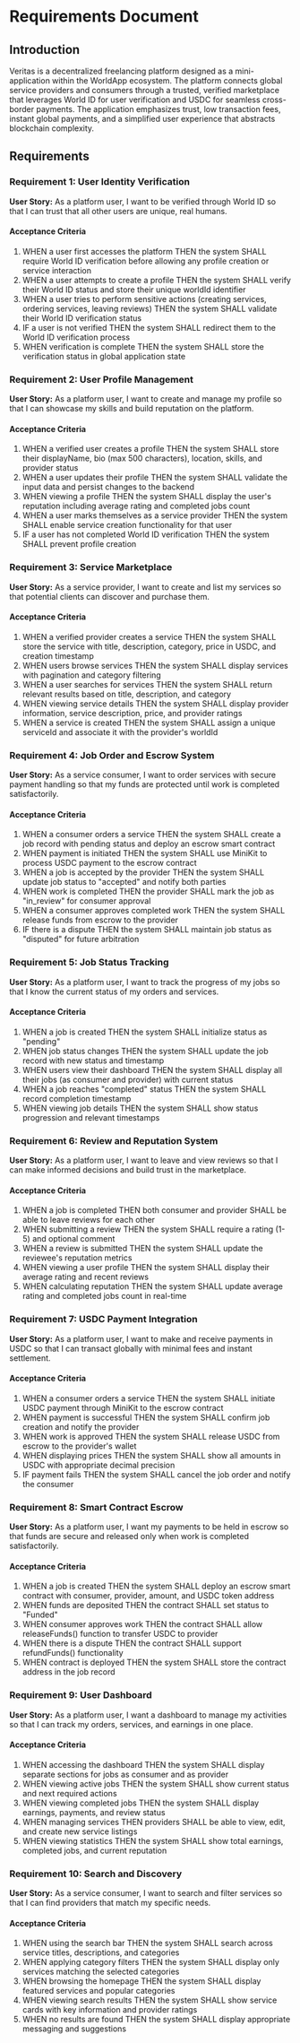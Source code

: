 # Requirements Document

## Introduction

Veritas is a decentralized freelancing platform designed as a mini-application within the WorldApp ecosystem. The platform connects global service providers and consumers through a trusted, verified marketplace that leverages World ID for user verification and USDC for seamless cross-border payments. The application emphasizes trust, low transaction fees, instant global payments, and a simplified user experience that abstracts blockchain complexity.

## Requirements

### Requirement 1: User Identity Verification

**User Story:** As a platform user, I want to be verified through World ID so that I can trust that all other users are unique, real humans.

#### Acceptance Criteria

1. WHEN a user first accesses the platform THEN the system SHALL require World ID verification before allowing any profile creation or service interaction
2. WHEN a user attempts to create a profile THEN the system SHALL verify their World ID status and store their unique worldId identifier
3. WHEN a user tries to perform sensitive actions (creating services, ordering services, leaving reviews) THEN the system SHALL validate their World ID verification status
4. IF a user is not verified THEN the system SHALL redirect them to the World ID verification process
5. WHEN verification is complete THEN the system SHALL store the verification status in global application state

### Requirement 2: User Profile Management

**User Story:** As a platform user, I want to create and manage my profile so that I can showcase my skills and build reputation on the platform.

#### Acceptance Criteria

1. WHEN a verified user creates a profile THEN the system SHALL store their displayName, bio (max 500 characters), location, skills, and provider status
2. WHEN a user updates their profile THEN the system SHALL validate the input data and persist changes to the backend
3. WHEN viewing a profile THEN the system SHALL display the user's reputation including average rating and completed jobs count
4. WHEN a user marks themselves as a service provider THEN the system SHALL enable service creation functionality for that user
5. IF a user has not completed World ID verification THEN the system SHALL prevent profile creation

### Requirement 3: Service Marketplace

**User Story:** As a service provider, I want to create and list my services so that potential clients can discover and purchase them.

#### Acceptance Criteria

1. WHEN a verified provider creates a service THEN the system SHALL store the service with title, description, category, price in USDC, and creation timestamp
2. WHEN users browse services THEN the system SHALL display services with pagination and category filtering
3. WHEN a user searches for services THEN the system SHALL return relevant results based on title, description, and category
4. WHEN viewing service details THEN the system SHALL display provider information, service description, price, and provider ratings
5. WHEN a service is created THEN the system SHALL assign a unique serviceId and associate it with the provider's worldId

### Requirement 4: Job Order and Escrow System

**User Story:** As a service consumer, I want to order services with secure payment handling so that my funds are protected until work is completed satisfactorily.

#### Acceptance Criteria

1. WHEN a consumer orders a service THEN the system SHALL create a job record with pending status and deploy an escrow smart contract
2. WHEN payment is initiated THEN the system SHALL use MiniKit to process USDC payment to the escrow contract
3. WHEN a job is accepted by the provider THEN the system SHALL update job status to "accepted" and notify both parties
4. WHEN work is completed THEN the provider SHALL mark the job as "in_review" for consumer approval
5. WHEN a consumer approves completed work THEN the system SHALL release funds from escrow to the provider
6. IF there is a dispute THEN the system SHALL maintain job status as "disputed" for future arbitration

### Requirement 5: Job Status Tracking

**User Story:** As a platform user, I want to track the progress of my jobs so that I know the current status of my orders and services.

#### Acceptance Criteria

1. WHEN a job is created THEN the system SHALL initialize status as "pending"
2. WHEN job status changes THEN the system SHALL update the job record with new status and timestamp
3. WHEN users view their dashboard THEN the system SHALL display all their jobs (as consumer and provider) with current status
4. WHEN a job reaches "completed" status THEN the system SHALL record completion timestamp
5. WHEN viewing job details THEN the system SHALL show status progression and relevant timestamps

### Requirement 6: Review and Reputation System

**User Story:** As a platform user, I want to leave and view reviews so that I can make informed decisions and build trust in the marketplace.

#### Acceptance Criteria

1. WHEN a job is completed THEN both consumer and provider SHALL be able to leave reviews for each other
2. WHEN submitting a review THEN the system SHALL require a rating (1-5) and optional comment
3. WHEN a review is submitted THEN the system SHALL update the reviewee's reputation metrics
4. WHEN viewing a user profile THEN the system SHALL display their average rating and recent reviews
5. WHEN calculating reputation THEN the system SHALL update average rating and completed jobs count in real-time

### Requirement 7: USDC Payment Integration

**User Story:** As a platform user, I want to make and receive payments in USDC so that I can transact globally with minimal fees and instant settlement.

#### Acceptance Criteria

1. WHEN a consumer orders a service THEN the system SHALL initiate USDC payment through MiniKit to the escrow contract
2. WHEN payment is successful THEN the system SHALL confirm job creation and notify the provider
3. WHEN work is approved THEN the system SHALL release USDC from escrow to the provider's wallet
4. WHEN displaying prices THEN the system SHALL show all amounts in USDC with appropriate decimal precision
5. IF payment fails THEN the system SHALL cancel the job order and notify the consumer

### Requirement 8: Smart Contract Escrow

**User Story:** As a platform user, I want my payments to be held in escrow so that funds are secure and released only when work is completed satisfactorily.

#### Acceptance Criteria

1. WHEN a job is created THEN the system SHALL deploy an escrow smart contract with consumer, provider, amount, and USDC token address
2. WHEN funds are deposited THEN the contract SHALL set status to "Funded"
3. WHEN consumer approves work THEN the contract SHALL allow releaseFunds() function to transfer USDC to provider
4. WHEN there is a dispute THEN the contract SHALL support refundFunds() functionality
5. WHEN contract is deployed THEN the system SHALL store the contract address in the job record

### Requirement 9: User Dashboard

**User Story:** As a platform user, I want a dashboard to manage my activities so that I can track my orders, services, and earnings in one place.

#### Acceptance Criteria

1. WHEN accessing the dashboard THEN the system SHALL display separate sections for jobs as consumer and as provider
2. WHEN viewing active jobs THEN the system SHALL show current status and next required actions
3. WHEN viewing completed jobs THEN the system SHALL display earnings, payments, and review status
4. WHEN managing services THEN providers SHALL be able to view, edit, and create new service listings
5. WHEN viewing statistics THEN the system SHALL show total earnings, completed jobs, and current reputation

### Requirement 10: Search and Discovery

**User Story:** As a service consumer, I want to search and filter services so that I can find providers that match my specific needs.

#### Acceptance Criteria

1. WHEN using the search bar THEN the system SHALL search across service titles, descriptions, and categories
2. WHEN applying category filters THEN the system SHALL display only services matching the selected categories
3. WHEN browsing the homepage THEN the system SHALL display featured services and popular categories
4. WHEN viewing search results THEN the system SHALL show service cards with key information and provider ratings
5. WHEN no results are found THEN the system SHALL display appropriate messaging and suggestions